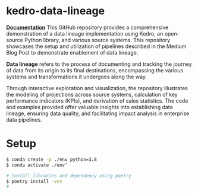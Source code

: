 # kedro-data-lineage
**[Documentation](https://piljek.github.io/kedro-data-lineage/)**
This GitHub repository provides a comprehensive demonstration of a data lineage implementation using Kedro, an open-source Python library, and various source systems. This repository showcases the setup and utilization of pipelines described in the Medium Blog Post to demonstrate enablement of data lineage.

**Data lineage** refers to the process of documenting and tracking the journey of data from its origin to its final destinations, encompassing the various systems and transformations it undergoes along the way.

Through interactive exploration and visualization, the repository illustrates the modeling of projections across source systems, calculation of key performance indicators (KPIs), and derivation of sales statistics. The code and examples provided offer valuable insights into establishing data lineage, ensuring data quality, and facilitating impact analysis in enterprise data pipelines.
# Setup

```bash
$ conda create -p ./env python=3.8
$ conda activate ./env″

# Install libraries and dependency using poetry
$ poetry install -vvv
#
```
